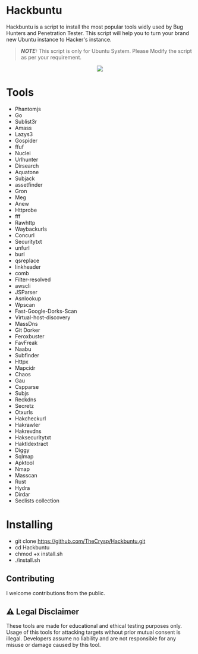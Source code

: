 # Hackbuntu

Hackbuntu is a script to install the most popular tools widly used by Bug Hunters and Penetration Tester. This script will help you to turn your brand new Ubuntu instance to Hacker's instance. 


 > **_NOTE:_**  This script is only for Ubuntu System. Please Modify the script as per your requirement.


<p align="center" width="100%">
    <img src="https://media.giphy.com/media/YQitE4YNQNahy/giphy.gif"> 
</p>


# Tools

- Phantomjs
- Go
- Sublist3r
- Amass
- Lazys3
- Gospider
- ffuf
- Nuclei
- Urlhunter
- Dirsearch
- Aquatone
- Subjack
- assetfinder
- Gron
- Meg
- Anew
- Httprobe
- fff
- Rawhttp
- Waybackurls
- Concurl
- Securitytxt
- unfurl
- burl
- qsreplace
- linkheader
- comb
- Filter-resolved
- awscli
- JSParser
- Asnlookup
- Wpscan
- Fast-Google-Dorks-Scan
- Virtual-host-discovery
- MassDns
- Git Dorker
- Feroxbuster
- FavFreak
- Naabu
- Subfinder
- Httpx
- Mapcidr
- Chaos
- Gau
- Cspparse
- Subjs
- Reckdns
- Secretz
- Otxurls
- Hakcheckurl
- Hakrawler
- Hakrevdns
- Haksecuritytxt
- Haktldextract
- Diggy
- Sqlmap
- Apktool
- Nmap
- Masscan
- Rust
- Hydra
- Dirdar
- Seclists collection


# Installing
- git clone https://github.com/TheCrysp/Hackbuntu.git
- cd Hackbuntu
- chmod +x install.sh
- ./install.sh

## Contributing

I welcome contributions from the public.


## ⚠ Legal Disclaimer

These tools are made for educational and ethical testing purposes only. Usage of this tools for attacking targets without prior mutual consent is illegal. Developers assume no liability and are not responsible for any misuse or damage caused by this tool.
